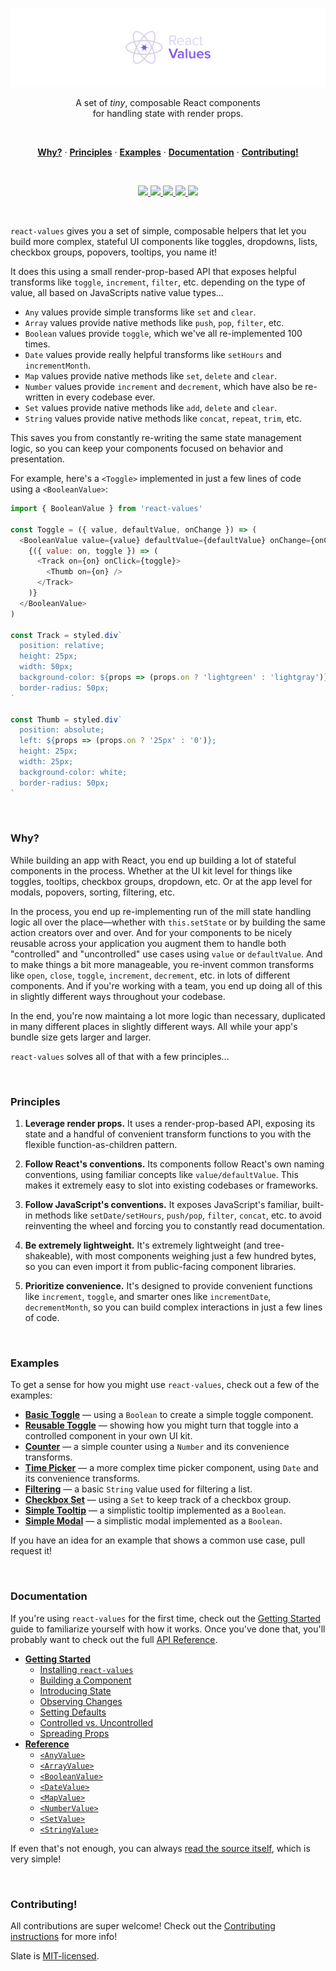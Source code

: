 <p align="center">
  <a href="#"><img src="./docs/images/banner.png" /></a>
</p>

<p align="center">
  A set of <em>tiny</em>, composable React components <br/>
  for handling state with render props.
</p>
<br/>

<p align="center">
  <a href="#why"><strong>Why?</strong></a> ·
  <a href="#principles"><strong>Principles</strong></a> ·
  <a href="#examples"><strong>Examples</strong></a> ·
  <a href="http://docs.slatejs.org"><strong>Documentation</strong></a> ·
  <a href="http://docs.slatejs.org"><strong>Contributing!</strong></a>
</p>
<br/>

<p align="center">
  <a href="https://www.npmjs.com/package/react-values">
    <img src="https://img.shields.io/npm/dt/react-values.svg?maxAge=3600">
  </a>
  <a href="https://unpkg.com/react-values/dist/react-values.min.js">
    <img src="https://img.badgesize.io/https://unpkg.com/react-values/dist/react-values.min.js?compression=gzip&amp;label=react--values">
  </a>
  <a href="https://travis-ci.org/ianstormtaylor/react-values">
    <img src="https://travis-ci.org/ianstormtaylor/react-values.svg?branch=master">
  </a>
  <a href="./packages/react-values/package.json">
    <img src="https://img.shields.io/npm/v/react-values.svg?maxAge=3600&label=react-values&colorB=007ec6">
  </a>
  <a href="./License.md">
    <img src="https://img.shields.io/npm/l/react-values.svg?maxAge=3600">
  </a>
</p>
<br/>

`react-values` gives you a set of simple, composable helpers that let you build more complex, stateful UI components like toggles, dropdowns, lists, checkbox groups, popovers, tooltips, you name it!

It does this using a small render-prop-based API that exposes helpful transforms like `toggle`, `increment`, `filter`, etc. depending on the type of value, all based on JavaScripts native value types...

* `Any` values provide simple transforms like `set` and `clear`.
* `Array` values provide native methods like `push`, `pop`, `filter`, etc.
* `Boolean` values provide `toggle`, which we've all re-implemented 100 times.
* `Date` values provide really helpful transforms like `setHours` and `incrementMonth`.
* `Map` values provide native methods like `set`, `delete` and `clear`.
* `Number` values provide `increment` and `decrement`, which have also be re-written in every codebase ever.
* `Set` values provide native methods like `add`, `delete` and `clear`.
* `String` values provide native methods like `concat`, `repeat`, `trim`, etc.

This saves you from constantly re-writing the same state management logic, so you can keep your components focused on behavior and presentation.

For example, here's a `<Toggle>` implemented in just a few lines of code using a `<BooleanValue>`:

```js
import { BooleanValue } from 'react-values'

const Toggle = ({ value, defaultValue, onChange }) => (
  <BooleanValue value={value} defaultValue={defaultValue} onChange={onChange}>
    {({ value: on, toggle }) => (
      <Track on={on} onClick={toggle}>
        <Thumb on={on} />
      </Track>
    )}
  </BooleanValue>
)

const Track = styled.div`
  position: relative;
  height: 25px;
  width: 50px;
  background-color: ${props => (props.on ? 'lightgreen' : 'lightgray')};
  border-radius: 50px;
`

const Thumb = styled.div`
  position: absolute;
  left: ${props => (props.on ? '25px' : '0')};
  height: 25px;
  width: 25px;
  background-color: white;
  border-radius: 50px;
`
```

<br/>

### Why?

While building an app with React, you end up building a lot of stateful components in the process. Whether at the UI kit level for things like toggles, tooltips, checkbox groups, dropdown, etc. Or at the app level for modals, popovers, sorting, filtering, etc.

In the process, you end up re-implementing run of the mill state handling logic all over the place—whether with `this.setState` or by building the same action creators over and over. And for your components to be nicely reusable across your application you augment them to handle both "controlled" and "uncontrolled" use cases using `value` or `defaultValue`. And to make things a bit more manageable, you re-invent common transforms like `open`, `close`, `toggle`, `increment`, `decrement`, etc. in lots of different components. And if you're working with a team, you end up doing all of this in slightly different ways throughout your codebase.

In the end, you're now maintaing a lot more logic than necessary, duplicated in many different places in slightly different ways. All while your app's bundle size gets larger and larger.

`react-values` solves all of that with a few principles...

<br/>

### Principles

1. **Leverage render props.** It uses a render-prop-based API, exposing its state and a handful of convenient transform functions to you with the flexible function-as-children pattern.

2. **Follow React's conventions.** Its components follow React's own naming conventions, using familiar concepts like `value/defaultValue`. This makes it extremely easy to slot into existing codebases or frameworks.

3. **Follow JavaScript's conventions.** It exposes JavaScript's familiar, built-in methods like `setDate/setHours`, `push/pop`, `filter`, `concat`, etc. to avoid reinventing the wheel and forcing you to constantly read documentation.

4. **Be extremely lightweight.** It's extremely lightweight (and tree-shakeable), with most components weighing just a few hundred bytes, so you can even import it from public-facing component libraries.

5. **Prioritize convenience.** It's designed to provide convenient functions like `increment`, `toggle`, and smarter ones like `incrementDate`, `decrementMonth`, so you can build complex interactions in just a few lines of code.

<br/>

### Examples

To get a sense for how you might use `react-values`, check out a few of the examples:

* [**Basic Toggle**](https://ianstormtaylor.github.io/react-values/#/basic-toggle) — using a `Boolean` to create a simple toggle component.
* [**Reusable Toggle**](https://ianstormtaylor.github.io/react-values/#/reusable-toggle) — showing how you might turn that toggle into a controlled component in your own UI kit.
* [**Counter**](https://ianstormtaylor.github.io/react-values/#/counter) — a simple counter using a `Number` and its convenience transforms.
* [**Time Picker**](https://ianstormtaylor.github.io/react-values/#/time-picker) — a more complex time picker component, using `Date` and its convenience transforms.
* [**Filtering**](https://ianstormtaylor.github.io/react-values/#/filtering) — a basic `String` value used for filtering a list.
* [**Checkbox Set**](https://ianstormtaylor.github.io/react-values/#/checkbox-set) — using a `Set` to keep track of a checkbox group.
* [**Simple Tooltip**](https://ianstormtaylor.github.io/react-values/#/tooltip) — a simplistic tooltip implemented as a `Boolean`.
* [**Simple Modal**](https://ianstormtaylor.github.io/react-values/#/modal) — a simplistic modal implemented as a `Boolean`.

If you have an idea for an example that shows a common use case, pull request it!

<br/>

### Documentation

If you're using `react-values` for the first time, check out the [Getting Started](./docs/guide.md) guide to familiarize yourself with how it works. Once you've done that, you'll probably want to check out the full [API Reference](http://docs.slatejs.org/react-values-core).

* [**Getting Started**](./docs/guide.md)
  * [Installing `react-values`](./docs/guide.md#installing-react-values)
  * [Building a Component](./docs/guide.md#building-a-component)
  * [Introducing State](./docs/guide.md#introducing-state)
  * [Observing Changes](./docs/guide.md#observing-changes)
  * [Setting Defaults](./docs/guide.md#settings-defaults)
  * [Controlled vs. Uncontrolled](./docs/guide.md#controlled-vs-uncontrolled)
  * [Spreading Props](./docs/guide.md#spreading-props)
* [**Reference**](./docs/reference.md)
  * [`<AnyValue>`](./docs/reference.md#anyvalue)
  * [`<ArrayValue>`](./docs/reference.md#arrayvalue)
  * [`<BooleanValue>`](./docs/reference.md#booleanvalue)
  * [`<DateValue>`](./docs/reference.md#datevalue)
  * [`<MapValue>`](./docs/reference.md#mapvalue)
  * [`<NumberValue>`](./docs/reference.md#numbervalue)
  * [`<SetValue>`](./docs/reference.md#setvalue)
  * [`<StringValue>`](./docs/reference.md#stringvalue)

If even that's not enough, you can always [read the source itself](./src), which is very simple!

<br/>

### Contributing!

All contributions are super welcome! Check out the [Contributing instructions](./Contributing.md) for more info!

Slate is [MIT-licensed](./License.md).
